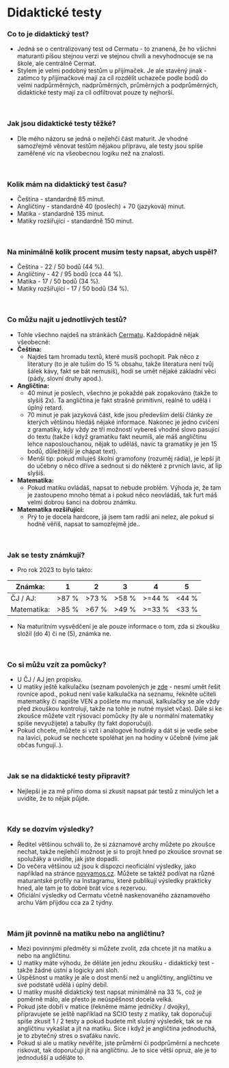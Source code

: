 # Didaktické testy

### Co to je didaktický test?
- Jedná se o centralizovaný test od Cermatu - to znanená, že ho všichni maturanti píšou stejnou verzi ve stejnou chvíli a nevyhodnocuje se na škole, ale centrálně Cermat.
- Stylem je velmi podobný testům u přijímaček. Je ale stavěný jinak - zatímco ty příjímačkové mají za cíl rozdělit uchazeče podle bodů do velmi nadpůrměrných, nadprůměrných, průměrných a podprůměrných, didaktické testy mají za cíl odfiltrovat pouze ty nejhorší.

<br>

### Jak jsou didaktické testy těžké?
- Dle mého názoru se jedná o nejlehčí část maturit. Je vhodné samozřejmě věnovat testům nějakou přípravu, ale testy jsou spíše zaměřené víc na všeobecnou logiku než na znalosti.

<br>

### Kolik mám na didaktický test času?
- Čeština - standardně 85 minut.
- Angličtiny - standardně 40 (poslech) + 70 (jazyková) minut.
- Matika - standardně 135 minut.
- Matiky rozšířující - standardně 150 minut.

<br>

### Na minimálně kolik procent musím testy napsat, abych uspěl?
- Čeština - 22 / 50 bodů (44 %).
- Angličtiny - 42 / 95 bodů (cca 44 %).
- Matika - 17 / 50 bodů (34 %).
- Matiky rozšířující - 17 / 50 bodů (34 %).

<br>

### Co můžu najít u jednotlivých testů?
- Tohle všechno najdeš na stránkách [Cermatu](https://maturita.cermat.cz/menu/maturitni-zkouska/zkousky-spolecne-casti). Každopádně nějak všeobecně:
- **Čeština:**
    - Najdeš tam hromadu textů, které musíš pochopit. Pak něco z literatury (to je ale tuším do 15 % obsahu, takže literatura není tvůj šálek kávy, fakt se bát nemusíš), hodí se umět nějaké základní věci (pády, slovní druhy apod.).
- **Angličtina:**
    - 40 minut je poslech, všechno je pokaždé pak zopakováno (takže to slyšíš 2x). Ta angličtina je fakt strašně primitivní, reálně to udělá i úplný retard.
    - 70 minut je pak jazyková část, kde jsou především delší články ze kterých většinou hledáš nějaké informace. Nakonec je jedno cvičení z gramatiky, kdy vždy ze tří možností vybereš vhodné slovo pasující do textu (takže i když gramatiku fakt neumíš, ale máš angličtinu lehce naposlouchanou, nějak to uděláš, navíc ta gramatiky je jen 15 bodů, důležitější je chápat text).
    - Menší tip: pokud miluješ školní gramofony (rozuměj rádia), je lepší jít do učebny o něco dříve a sednout si do některé z prvních lavic, ať líp slyšíš.
- **Matematika:**
    - Pokud matiku ovládáš, napsat to nebude problém. Výhoda je, že tam je zastoupeno mnoho témat a i pokud něco neovládáš, tak furt máš velmi dobrou šanci na dobrou známku.
- **Matematika rozšiřující:**
    - Prý to je docela hardcore, já jsem tam radši ani nelez, ale pokud si hodně věříš, napsat to samozřejmě jde..


<br>

### Jak se testy známkují?
- Pro rok 2023 to bylo takto:

| Známka:     | 1     | 2     | 3     | 4     | 5     |
|-------------|-------|-------|-------|-------|-------|
| ČJ / AJ:    | >87 % | >73 % | >58 % | >=44 % | <44 % |
| Matematika: | >85 % | >67 % | >49 % | >=33 % | <33 % |

- Na maturitním vysvědčení je ale pouze informace o tom, zda si zkoušku složil (do 4) či ne (5), známka ne.

<br>

### Co si můžu vzít za pomůcky?
- U ČJ / AJ jen propisku.
- U matiky ještě kalkulačku (seznam povolených je [zde](../images/kalkulacky_maturita.jpg) - nesmí umět řešit rovnice apod., pokud není vaše kalkulačka na seznamu, řekněte učiteli matematiky či napište VEN a pošlete mu manuál, kalkulačky se ale vždy před zkouškou kontrolují, takže na tohle je nutné myslet včas). Dále si ke zkoušce můžete vzít rýsovací pomůcky (ty ale u normální matematiky spíše nevyužijete) a tabulky (ty fakt doporučuji).
- Pokud chcete, můžete si vzít i analogové hodinky a dát si je vedle sebe na lavici, pokud se nechcete spoléhat jen na hodiny v účebně (víme jak občas fungují..).


<br>

### Jak se na didaktické testy připravit?
- Nejlepší je za mě přímo doma si zkusit napsat pár testů z minulých let a uvidíte, že to nějak půjde. 

<br>

### Kdy se dozvím výsledky?
- Ředitel většinou schválí to, že si záznamové archy můžete po zkoušce nechat, takže nejlehčí možnost je si to projít hned po zkoušce srovnat se spolužáky a uvidíte, jak jste dopadli.
- Do večera většinou už jsou k dispozci neoficiální výsledky, jako například na stránce [novyamos.cz](https://www.novyamos.cz/). Můžete se taktéž podívat na různé maturantské profily na Instagramu, které publikují výsledky prakticky hned, ale tam je to dobré brát více s rezervou.
- Oficiální výsledky od Cermatu včetně naskenovaného záznamového archu Vám přijdou cca za 2 týdny.

<br>

### Mám jít povinně na matiku nebo na angličtinu?
- Mezi povinnými předměty si můžete zvolit, zda chcete jít na matiku a nebo na angličtinu.
- U matiky máte výhodu, že děláte jen jednu zkoušku - didaktický test - takže žádné ústní a logicky ani sloh.
- Úspěšnost u matiky je ale o dost menší než u angličtiny, angličtinu ve své podstatě udělá i úplný debil.
- U matiky musítě didaktický test napsat minimálně na 33 %, což je poměrně málo, ale přesto je neúspěšnost docela velká.
- Pokud jste dobří v matice (řekněme máme jedničky / dvojky), přípravujete se ještě například na SCIO testy z matiky, tak doporučuji spíše zkusit 1 / 2 testy a pokud budete mít slušný výsledek, tak se na angličtinu vykašlat a jít na matiku. Sice i když je angličtina jednoduchá, je to zbytečný stres o svaťáku navíc.
- Pokud si ale u matiky nevěříte, jste průměrní či podprůměrní a nechcete riskovat, tak doporučuji jít na angličtinu. Je to sice větší opruz, ale je to jednodušší a uděláte to.